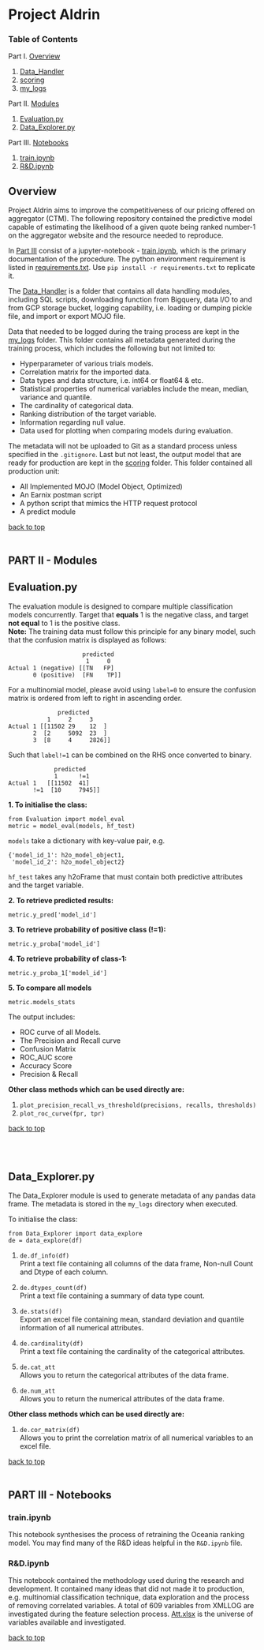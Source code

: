 # Project Aldrin
<a name="TBC"></a>
### Table of Contents

Part I. [Overview](#section-1)  
1. [Data_Handler](Data_Handler/)  
2. [scoring](scoring/)
3. [my_logs](my_logs/)

Part II. [Modules](#section-2)  
1. [Evaluation.py](#evaluation)
2. [Data_Explorer.py](#data-explorer)

Part III. [Notebooks](#section-3)  
1. [train.ipynb ](#train)
2. [R&D.ipynb](#RnD)	


<a name="section-1"></a>
## Overview
Project Aldrin aims to improve the competitiveness of our pricing offered on aggregator (CTM). The following repository contained the predictive model capable of estimating the likelihood of a given quote being ranked number-1 on the aggregator website and the resource needed to reproduce.

In [Part III](#section-3) consist of a jupyter-notebook - [train.ipynb](#train), which is the primary documentation of the procedure. The python environment requirement is listed in [requirements.txt](). Use `pip install -r requirements.txt` to replicate it.

The [Data_Handler](/users/mleong/repos/project-aldrin/browse/Data_Handler) is a folder that contains all data handling modules, including SQL scripts, downloading function from Bigquery, data I/O to and from GCP storage bucket, logging capability, i.e. loading or dumping pickle file, and import or export MOJO file.

Data that needed to be logged during the traing process are kept in the [my_logs](/users/mleong/repos/project-aldrin/browse/my_logs) folder. This folder contains all metadata generated during the training process, which includes the following but not limited to:

* Hyperparameter of various trials models.
* Correlation matrix for the imported data.
* Data types and data structure, i.e. int64 or float64 & etc.
* Statistical properties of numerical variables include the mean, median, variance and quantile.
* The cardinality of categorical data.
* Ranking distribution of the target variable.
* Information regarding null value.
* Data used for plotting when comparing models during evaluation.

The metadata will not be uploaded to Git as a standard process unless specified in the `.gitignore`. Last but not least, the output model that are ready for production are kept in the [scoring](/users/mleong/repos/project-aldrin/browse/scoring) folder. This folder contained all production unit:
* All Implemented MOJO (Model Object, Optimized)
* An Earnix postman script
* A python script that mimics the HTTP request protocol
* A predict module


[back to top](#TBC)
<br>
<br>

<a name="section-2"></a>
## PART II - Modules
<a name="evaluation"></a>
## Evaluation.py
The evaluation module is designed to compare multiple classification models concurrently.
Target that **equals** 1 is the negative class, and target **not equal** to 1 is the positive class.  
**Note:** The training data must follow this principle for any binary model, such that the confusion matrix is displayed as follows:

```
                     predicted
                      1     0  
Actual 1 (negative) [[TN   FP]
       0 (positive)  [FN    TP]]
```

For a multinomial model, please avoid using `label=0` to ensure the confusion matrix is ordered from left to right in ascending order. 
```
              predicted
           1     2     3   
Actual 1 [[11502 29    12  ]
       2  [2     5092  23  ]
       3  [8     4     2826]]
```
Such that `label!=1` can be combined on the RHS once converted to binary.

```
             predicted
             1      !=1  
Actual 1   [[11502  41]
       !=1  [10     7945]]
```


**1. To initialise the class:**
```
from Evaluation import model_eval
metric = model_eval(models, hf_test)
```
`models` take a dictionary with key-value pair, e.g.
```
{'model_id_1': h2o_model_object1,
 'model_id_2': h2o_model_object2}
 ```
`hf_test` takes any h2oFrame that must contain both predictive attributes and the target variable.

**2. To retrieve predicted results:**
```
metric.y_pred['model_id']
```

**3. To retrieve probability of positive class (!=1):**
```
metric.y_proba['model_id']
```
**4. To retrieve probability of class-1:**
```
metric.y_proba_1['model_id']
```
**5. To compare all models**
```
metric.models_stats
```
The output includes:
- ROC curve of all Models.
- The Precision and Recall curve
- Confusion Matrix
- ROC_AUC score
- Accuracy Score
- Precision & Recall

**Other class methods which can be used directly are:**
1. `plot_precision_recall_vs_threshold(precisions, recalls, thresholds)`
2. `plot_roc_curve(fpr, tpr)`

[back to top](#TBC)

<br>
<br>

<a name="data-explorer"></a>
## Data_Explorer.py
The Data_Explorer module is used to generate metadata of any pandas data frame. The metadata is stored in the `my_logs` directory when executed.

To initialise the class:
```
from Data_Explorer import data_explore
de = data_explore(df)
```


1. `de.df_info(df)` <br>
Print a text file containing all columns of the data frame, Non-null Count and Dtype of each column.

2. `de.dtypes_count(df)` <br>
Print a text file containing a summary of data type count. 

3. `de.stats(df)` <br>
Export an excel file containing mean, standard deviation and quantile information of all numerical attributes.

4. `de.cardinality(df)` <br>
Print a text file containing the cardinality of the categorical attributes. 

5. `de.cat_att`<br>
Allows you to return the categorical attributes of the data frame.

6. `de.num_att` <br>
Allows you to return the numerical attributes of the data frame.

**Other class methods which can be used directly are:**<br>
1. `de.cor_matrix(df)`  <br>
Allows you to print the correlation matrix of all numerical variables to an excel file.

[back to top](#TBC)
<br>
<br>

<a name="section-3"></a>
## PART III - Notebooks
<a name="train"></a>
### train.ipynb

This notebook synthesises the process of retraining the Oceania ranking model. You may find many of the R&D ideas helpful in the `R&D.ipynb` file.


<a name="RnD"></a>
### R&D.ipynb
This notebook contained the methodology used during the research and development. It contained many ideas that did not made it to production, e.g. multinomial classification technique, data exploration and the process of removing correlated variables. A total of 609 variables from XMLLOG are investigated during the feature selection process. [Att.xlsx](/users/mleong/repos/project-aldrin/browse/ATT.xlsx) is the universe of variables available and investigated.

[back to top](#TBC)








 






